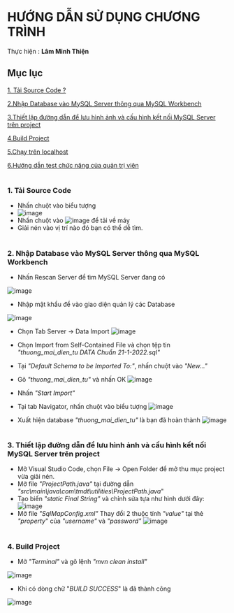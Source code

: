 # HƯỚNG DẪN SỬ DỤNG CHƯƠNG TRÌNH

Thực hiện : **Lâm Minh Thiện**
## Mục lục
[1. Tải Source Code ?](#download)

[2.Nhập Database vào MySQL Server thông qua MySQL Workbench ](#import_sql)

[3.Thiết lập đường dẫn để lưu hình ảnh và cấu hình kết nối MySQL Server trên project ](#config)

[4.Build Project](#buildProject)

[5.Chạy trên localhost](#run_on_tomcat)

[6.Hướng dẫn test chức năng của quản trị viên](#admin_guide)


<a name = "download"></a>
#
### 1. Tải Source Code
- Nhấn chuột vào biểu tượng 
- ![image](https://user-images.githubusercontent.com/31031585/150507286-ba76a9a5-37cf-42dd-9682-4fc8f3683944.png)
- Nhấn chuột vào ![image](https://user-images.githubusercontent.com/31031585/150507386-37c1cca1-f340-4551-854c-62edbd904993.png) để tải về máy
- Giải nén vào vị trí nào đó bạn có thể dễ tìm.

#
<a name = "import_sql"></a>
### 2. Nhập Database vào MySQL Server thông qua MySQL Workbench
- Nhấn Rescan Server để tìm MySQL Server đang có 

![image](https://user-images.githubusercontent.com/31031585/150508757-9f7e6f43-6e7e-471d-afcc-eb4058553008.png)
- Nhập mật khẩu để vào giao diện quản lý các Database 

![image](https://user-images.githubusercontent.com/31031585/150508905-3e08e999-6aa7-4b38-b1d8-758f30a97eaf.png)
- Chọn Tab Server -> Data Import 
![image](https://user-images.githubusercontent.com/31031585/150509036-763adcb9-36bc-46f5-81fb-cdc39cb62b49.png)
- Chọn Import from Self-Contained File và chọn tệp tin *"thuong_mai_dien_tu DATA Chuẩn 21-1-2022.sql"*
- Tại *"Default Schema to be Imported To:"*, nhấn chuột vào *"New..."*
- Gõ *"thuong_mai_dien_tu"* và nhấn OK
![image](https://user-images.githubusercontent.com/31031585/150510441-5ac90501-952d-4a18-9296-6c4156d5eb1f.png)

- Nhấn *"Start Import"*
- Tại tab Navigator, nhấn chuột vào biểu tượng ![image](https://user-images.githubusercontent.com/31031585/150509982-34d39d9d-88fc-41e1-9b66-d200aafffc86.png)
- Xuất hiện database *"thuong_mai_dien_tu"* là bạn đã hoàn thành
 ![image](https://user-images.githubusercontent.com/31031585/150510603-2f2aca5b-b59f-4777-b7e4-ba647f1c9995.png)
 
 
 #
<a name = "config"></a>
### 3. Thiết lập đường dẫn để lưu hình ảnh và cấu hình kết nối MySQL Server trên project
- Mở Visual Studio Code, chọn File -> Open Folder để mở thu mục project vừa giải nén.
- Mở file *"ProjectPath.java"* tại đường dẫn *"src\main\java\com\tmdt\utilities\ProjectPath.java*"
- Tạo biến *"static Final String"* và chỉnh sửa tựa như hình dưới đây:
![image](https://user-images.githubusercontent.com/31031585/150512639-30536628-bc48-4af7-b4ce-b3d1f04da423.png)
- Mở file *"SqlMapConfig.xml"* Thay đổi 2 thuộc tính *"value"* tại thẻ *"property*" của *"username"* và *"password"* 
![image](https://user-images.githubusercontent.com/31031585/150513274-44799d15-34e4-45f3-a259-62cde22b0ade.png)


#
<a name = "buildProject"></a>
### 4. Build Project
- Mở *"Terminal"* và gõ lệnh *"mvn clean install"*

![image](https://user-images.githubusercontent.com/31031585/150513815-f482560f-43b6-4051-96b5-83d6a0d5ac4e.png)
- Khi có dòng chữ "*BUILD SUCCESS*" là đã thành công

![image](https://user-images.githubusercontent.com/31031585/150513899-dddf4c9f-e50f-4b9c-99e0-3309f914836e.png)






